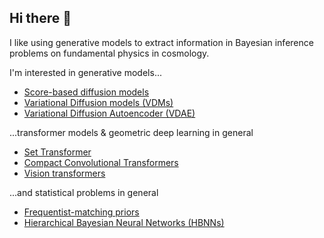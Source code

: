 ## Hi there 👋

I like using generative models to extract information in Bayesian inference problems on fundamental physics in cosmology.

I'm interested in generative models...
* [Score-based diffusion models](https://github.com/homerjed/sgm)
* [Variational Diffusion models (VDMs)](https://github.com/homerjed/vdm)
* [Variational Diffusion Autoencoder (VDAE)](https://github.com/homerjed/vdae)

...transformer models & geometric deep learning in general
* [Set Transformer](https://github.com/homerjed/set_transformer)
* [Compact Convolutional Transformers](https://github.com/schmrlng/cct)
* [Vision transformers](https://github.com/homerjed/simple_vision_transformer)

...and statistical problems in general
* [Frequentist-matching priors](https://github.com/homerjed/frequentist_matching_priors)
* [Hierarchical Bayesian Neural Networks (HBNNs)](https://github.com/homerjed/hbnn)
